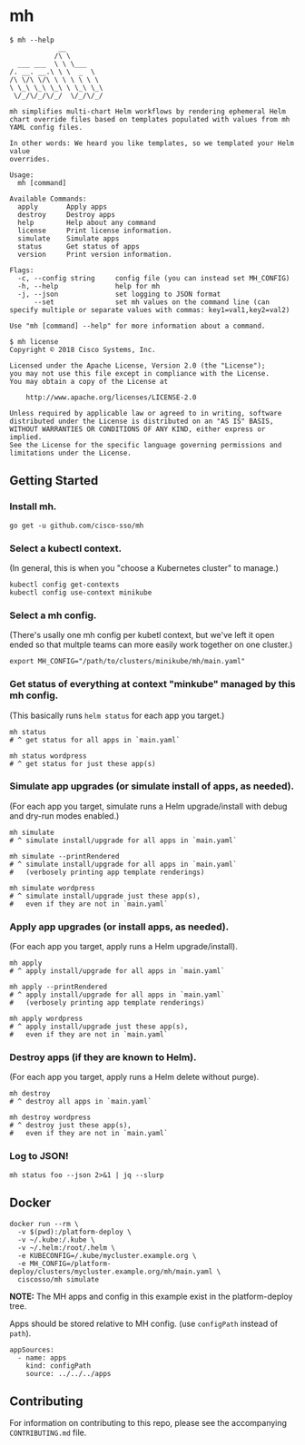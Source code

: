 
# mh

```
$ mh --help
            __
           /\ \
  ___ ___  \ \ \___
/. __. __.\ \ \  _  \
/\ \/\ \/\ \ \ \ \ \ \
\ \_\ \_\ \_\ \ \_\ \_\
 \/_/\/_/\/_/  \/_/\/_/

mh simplifies multi-chart Helm workflows by rendering ephemeral Helm
chart override files based on templates populated with values from mh
YAML config files.

In other words: We heard you like templates, so we templated your Helm value
overrides.

Usage:
  mh [command]

Available Commands:
  apply       Apply apps
  destroy     Destroy apps
  help        Help about any command
  license     Print license information.
  simulate    Simulate apps
  status      Get status of apps
  version     Print version information.

Flags:
  -c, --config string     config file (you can instead set MH_CONFIG)
  -h, --help              help for mh
  -j, --json              set logging to JSON format
      --set               set mh values on the command line (can specify multiple or separate values with commas: key1=val1,key2=val2)

Use "mh [command] --help" for more information about a command.
```

```
$ mh license
Copyright © 2018 Cisco Systems, Inc.

Licensed under the Apache License, Version 2.0 (the "License");
you may not use this file except in compliance with the License.
You may obtain a copy of the License at

    http://www.apache.org/licenses/LICENSE-2.0

Unless required by applicable law or agreed to in writing, software
distributed under the License is distributed on an "AS IS" BASIS,
WITHOUT WARRANTIES OR CONDITIONS OF ANY KIND, either express or implied.
See the License for the specific language governing permissions and
limitations under the License.
```

## Getting Started

### Install mh.

```
go get -u github.com/cisco-sso/mh
```

### Select a kubectl context.

(In general, this is when you "choose a Kubernetes cluster" to manage.)

```
kubectl config get-contexts
kubectl config use-context minikube
```

### Select a mh config.

(There's usally one mh config per kubetl context, but we've left it open
ended so that multple teams can more easily work together on one cluster.)

```
export MH_CONFIG="/path/to/clusters/minikube/mh/main.yaml"
```

### Get status of everything at context "minkube" managed by this mh config.

(This basically runs `helm status` for each app you target.)

```
mh status
# ^ get status for all apps in `main.yaml`

mh status wordpress
# ^ get status for just these app(s)
```

### Simulate app upgrades (or simulate install of apps, as needed).

(For each app you target, simulate runs a Helm upgrade/install
with debug and dry-run modes enabled.)

```
mh simulate
# ^ simulate install/upgrade for all apps in `main.yaml`

mh simulate --printRendered
# ^ simulate install/upgrade for all apps in `main.yaml`
#   (verbosely printing app template renderings)

mh simulate wordpress
# ^ simulate install/upgrade just these app(s),
#   even if they are not in `main.yaml`
```

### Apply app upgrades (or install apps, as needed).

(For each app you target, apply runs a Helm upgrade/install).

```
mh apply
# ^ apply install/upgrade for all apps in `main.yaml`

mh apply --printRendered
# ^ apply install/upgrade for all apps in `main.yaml`
#   (verbosely printing app template renderings)

mh apply wordpress
# ^ apply install/upgrade just these app(s),
#   even if they are not in `main.yaml`
```

### Destroy apps (if they are known to Helm).

(For each app you target, apply runs a Helm delete without purge).

```
mh destroy
# ^ destroy all apps in `main.yaml`

mh destroy wordpress
# ^ destroy just these app(s),
#   even if they are not in `main.yaml`
```

### Log to JSON!

```
mh status foo --json 2>&1 | jq --slurp
```

## Docker

```
docker run --rm \
  -v $(pwd):/platform-deploy \
  -v ~/.kube:/.kube \
  -v ~/.helm:/root/.helm \
  -e KUBECONFIG=/.kube/mycluster.example.org \
  -e MH_CONFIG=/platform-deploy/clusters/mycluster.example.org/mh/main.yaml \
  ciscosso/mh simulate
```

**NOTE:** The MH apps and config in this example exist in the platform-deploy tree.

Apps should be stored relative to MH config. (use `configPath` instead of `path`).

```
appSources:
  - name: apps
    kind: configPath
    source: ../../../apps
```

## Contributing

For information on contributing to this repo, please see the accompanying `CONTRIBUTING.md` file.
